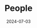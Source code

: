 ---
title: People
date: 2024-07-03
type: landing
sections:
  - block: markdown
    content:
      title: The Team
      text: |
        <div class="group-photo">
          <img src="/images/红林花海_2024.9.18.jpg?fm=webp" alt="Group Photo 2">
        </div>
  - block: people
    content:
      title: null
      user_groups:
        - Principle Investigator
        - Graduate Students
      sort_by: Params.last_name
      sort_ascending: true
    design:
      show_interests: false
      show_role: true
      show_organizations: true
      show_social: true
  - block: markdown
    content:
      text: |
        ## Undergraduate Students
        <table style="width:100%; border-collapse: collapse; border: none;">
          {{ range .Site.Data.people.undergraduate_students }}
          <tr>
            <td style="width: 20%; padding: 8px; vertical-align: middle;">{{ .name }}</td>
            <td style="width: 35%; padding: 8px; vertical-align: middle;">{{ .role }}</td>
            <td style="width: 45%; padding: 8px; vertical-align: middle;"></td>
          </tr>
          {{ end }}
        </table>

        ## Alumni
        <table style="width:100%; border-collapse: collapse; border: none;">
          {{ range .Site.Data.people.alumni }}
          <tr>
            <td style="width: 20%; padding: 8px; vertical-align: middle;">{{ .name }}</td>
            <td style="width: 35%; padding: 8px; vertical-align: middle;">{{ .role }}</td>
            <td style="width: 45%; padding: 8px; vertical-align: middle;">{{ .current }}</td>
          </tr>
          {{ end }}
        </table>
  - block: markdown
    content:
      text: |
        <div class="group-photo">
          <img src="/images/9_课题组合照_2024.jpg?fm=webp" alt="Group Photo 1">
        </div>
---